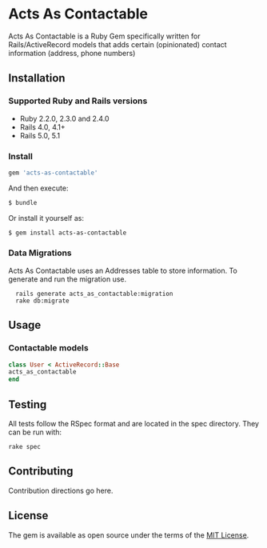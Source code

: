 # Acts As Contactable
Acts As Contactable is a Ruby Gem specifically written for Rails/ActiveRecord models that adds certain (opinionated) contact information (address, phone numbers)

## Installation

### Supported Ruby and Rails versions

* Ruby 2.2.0, 2.3.0 and 2.4.0
* Rails 4.0, 4.1+
* Rails 5.0, 5.1

### Install

```ruby
gem 'acts-as-contactable'
```

And then execute:
```bash
$ bundle
```

Or install it yourself as:
```bash
$ gem install acts-as-contactable
```

### Data Migrations
Acts As Contactable uses an Addresses table to store information. To generate and run the migration use.

```
  rails generate acts_as_contactable:migration
  rake db:migrate
```

## Usage

### Contactable models

```ruby
class User < ActiveRecord::Base
acts_as_contactable
end
```

## Testing

All tests follow the RSpec format and are located in the spec directory.
They can be run with:

```
rake spec
```

## Contributing
Contribution directions go here.

## License
The gem is available as open source under the terms of the [MIT License](https://opensource.org/licenses/MIT).
